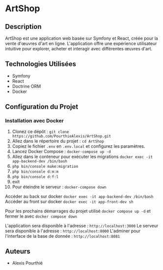 # ArtShop

## Description

ArtShop est une application web basée sur Symfony et React, créée pour la vente d'œuvres d'art en ligne. L'application offre une expérience utilisateur intuitive pour explorer, acheter et interagir avec différentes œuvres d'art.

## Technologies Utilisées

- Symfony
- React
- Doctrine ORM
- Docker

## Configuration du Projet

### Installation avec Docker

1. Clonez ce dépôt : `git clone https://github.com/PourthieAlexis/ArtShop.git`
2. Allez dans le répertoire du projet : `cd ArtShop`
3. Copiez le fichier `.env` en `.env.local` et configurez les paramètres.
4. Lancez Docker Compose : `docker-compose up -d`
5. Allez dans le conteneur pour exécuter les migrations `docker exec -it app-backend-dev /bin/bash`
5. `php bin/console make:migration`
6. `php bin/console d:m:m`
7. `php bin/console d:f:l`
8. exit
9. Pour éteindre le serveur : `docker-compose down`

Accéder au back sur docker `docker exec -it app-backend-dev /bin/bash`
Accéder au front sur docker `docker exec -it app-front-dev sh`

Pour les prochains démarrages du projet utilisé `docker compose up -d` et fermer le avec `docker compose down`

L'application sera disponible à l'adresse : `http://localhost:3000`
Le serveur sera disponible à l'adresse : `http://localhost:8000`
L'adminer pour l'interface de la base de donnée : `http://localhost:8081`


## Auteurs

- Alexis Pourthié
